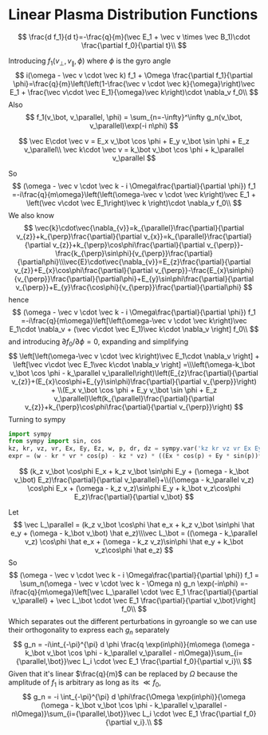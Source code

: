 # Linear Plasma Distribution Functions 

$$
\frac{d f_1}{d t}=-\frac{q}{m}(\vec E_1 + \vec v \times \vec B_1)\cdot \frac{\partial f_0}{\partial t}\\
$$

Introducing $f_1(v_\perp, v_\parallel, \phi)$ where $\phi$ is the gyro angle
$$
i(\omega - \vec v \cdot \vec k) f_1 + \Omega \frac{\partial f_1}{\partial \phi}=\frac{q}{m}\left(\left(1-\frac{\vec v \cdot \vec k}{\omega}\right)\vec E_1 + \frac{\vec v\cdot \vec E_1}{\omega}\vec k\right)\cdot \nabla_v f_0\\
$$
Also
$$
f_1(v_\bot, v_\parallel, \phi) = \sum_{n=-\infty}^\infty g_n(v_\bot, v_\parallel)\exp(-i n\phi)
$$

$$
\vec E\cdot \vec v = E_x v_\bot \cos \phi + E_y v_\bot \sin \phi + E_z v_\parallel\\ \vec k\cdot \vec v = k_\bot v_\bot \cos \phi + k_\parallel v_\parallel
$$

So
$$
(\omega - \vec v \cdot \vec k - i \Omega\frac{\partial}{\partial \phi}) f_1 =-i\frac{q}{m\omega}\left(\left(\omega-\vec v \cdot \vec k\right)\vec E_1 + \left(\vec v\cdot \vec E_1\right)\vec k \right)\cdot \nabla_v f_0\\
$$
We also know
$$
\vec{k}\cdot\vec{\nabla_{v}}=k_{\parallel}\frac{\partial}{\partial v_{z}}+k_{\perp}\frac{\partial}{\partial v_{x}}=k_{\parallel}\frac{\partial}{\partial v_{z}}+k_{\perp}\cos\phi\frac{\partial}{\partial v_{\perp}}-\frac{k_{\perp}\sin\phi}{v_{\perp}}\frac{\partial}{\partial\phi}\\\vec{E}\cdot\vec{\nabla_{v}}=E_{z}\frac{\partial}{\partial v_{z}}+E_{x}\cos\phi\frac{\partial}{\partial v_{\perp}}-\frac{E_{x}\sin\phi}{v_{\perp}}\frac{\partial}{\partial\phi}+E_{y}\sin\phi\frac{\partial}{\partial v_{\perp}}+E_{y}\frac{\cos\phi}{v_{\perp}}\frac{\partial}{\partial\phi}
$$
hence
$$
(\omega - \vec v \cdot \vec k - i \Omega\frac{\partial}{\partial \phi}) f_1 =-i\frac{q}{m\omega}\left[\left(\omega-\vec v \cdot \vec k\right)\vec E_1\cdot \nabla_v + (\vec v\cdot \vec E_1)\vec k\cdot \nabla_v \right] f_0\\
$$
 and introducing $\partial f_0/\partial \phi = 0$, expanding and simplifying 
$$
\left[\left(\omega-\vec v \cdot \vec k\right)\vec E_1\cdot \nabla_v \right] + \left[\vec v\cdot \vec E_1\vec k\cdot \nabla_v \right] =\\\left(\omega-k_\bot v_\bot \cos \phi - k_\parallel v_\parallel\right)\left(E_{z}\frac{\partial}{\partial v_{z}}+(E_{x}\cos\phi+E_{y}\sin\phi)\frac{\partial}{\partial v_{\perp}}\right) + \\(E_x v_\bot \cos \phi + E_y v_\bot \sin \phi + E_z v_\parallel)\left(k_{\parallel}\frac{\partial}{\partial v_{z}}+k_{\perp}\cos\phi\frac{\partial}{\partial v_{\perp}}\right)
$$
Turning to sympy

```python
import sympy
from sympy import sin, cos
kz, kr, vz, vr, Ex, Ey, Ez, w, p, dr, dz = sympy.var('kz kr vz vr Ex Ey Ez w p dr dz')
expr = (w - kr * vr * cos(p) - kz * vz) * ((Ex * cos(p) + Ey * sin(p))*dr + Ez * dz) + (Ex * vr * cos(p) + Ey * vr * sin(p) + Ez * vz) * (kz * dz + kr * cos(p) * dr)
```

$$
(k_z v_\bot \cos\phi E_x + k_z v_\bot \sin\phi E_y + (\omega - k_\bot v_\bot) E_z)\frac{\partial}{\partial v_\parallel}+\\((\omega - k_\parallel v_z) \cos\phi E_x + (\omega - k_z v_z)\sin\phi E_y + k_\bot v_z\cos\phi E_z)\frac{\partial}{\partial v_\bot}
$$

Let
$$
\vec L_\parallel = (k_z v_\bot \cos\phi \hat e_x + k_z v_\bot \sin\phi \hat e_y + (\omega - k_\bot v_\bot) \hat e_z)\\\vec L_\bot = ((\omega - k_\parallel v_z) \cos\phi \hat e_x + (\omega - k_z v_z)\sin\phi \hat e_y + k_\bot v_z\cos\phi \hat e_z)
$$
So
$$
(\omega - \vec v \cdot \vec k - i \Omega\frac{\partial}{\partial \phi}) f_1 = \sum_n(\omega - \vec v \cdot \vec k - \Omega n) g_n \exp(-in\phi) =-i\frac{q}{m\omega}\left[\vec L_\parallel \cdot \vec E_1 \frac{\partial}{\partial v_\parallel} + \vec L_\bot \cdot \vec E_1 \frac{\partial}{\partial v_\bot}\right] f_0\\
$$
Which separates out the different perturbations in gyroangle so we can use their orthogonality to express each $g_n$ separately
$$
g_n = -i\int_{-\pi}^{\pi} d \phi \frac{q \exp(in\phi)}{m\omega (\omega - k_\bot v_\bot \cos \phi - k_\parallel v_\parallel - n\Omega)}\sum_{i={\parallel,\bot}}\vec L_i \cdot \vec E_1 \frac{\partial f_0}{\partial v_i}\\
$$
Given that it's linear $\frac{q}{m}$ can be replaced by $\Omega$ because the amplitude of $f_1$ is arbitrary as long as its $\ll f_0$,
$$
g_n = -i \int_{-\pi}^{\pi} d \phi\frac{\Omega \exp(in\phi)}{\omega (\omega - k_\bot v_\bot \cos \phi - k_\parallel v_\parallel - n\Omega)}\sum_{i={\parallel,\bot}}\vec L_i \cdot \vec E_1 \frac{\partial f_0}{\partial v_i}.\\
$$

